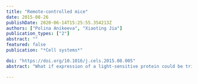 ```yaml
---
title: "Remote-controlled mice"
date: 2015-08-26
publishDate: 2020-06-14T15:25:55.354213Z
authors: ["Polina Anikeeva", "Xiaoting Jia"]
publication_types: ["2"]
abstract: ""
featured: false
publication: "*Cell systems*"

doi: "https://doi.org/10.1016/j.cels.2015.08.005"
abstract: "What if expression of a light-sensitive protein could be triggered wirelessly, on demand? What if optogenetics and neuropharmacology could be implemented in an untethered, freely moving animal model? Such technology would allow for a plethora of neurobiological experiments that are currently confounded by repeated animal handling, tissue-damaging cannulas, and tangled optical cables. In the July 30 issue of Cell, Jeong and colleagues introduce such a technology. The ultrathin and flexible devices, termed wireless optofluidic probes, enable remote control of drug infusion and optical manipulation in the deep-brain regions of freely moving mice engaged in behavioral tasks (Jeong et al., 2015) (Figure 1)."

---
```


